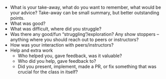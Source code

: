 - What is your take-away, what do you want to remember, what would be your advice?
  Take-away can be small summary, but better outstanding points.
- What was good?
- What was difficult, where did you struggle?
- Was there any good/fun “struggling”/exploration?
  Any show stoppers – anything where you should reach out to peers or instructors? 
- How was your interaction with peers/instructors?
- Help and extra work
  - Who helped you, gave feedback, was it valuable?
  - Who did you help, gave feedback to?
  - Did you present, implement, made a PR, or fix something that was crucial for the class in itself?
